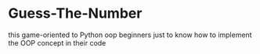 # Guess-The-Number

this game-oriented to Python oop beginners just to know how to implement the OOP concept in their code

